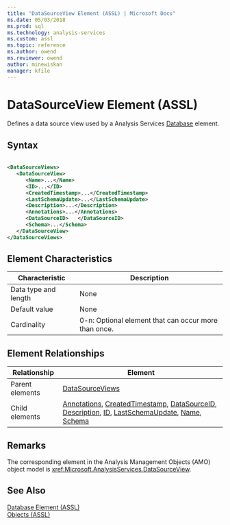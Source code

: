 ```yaml
---
title: "DataSourceView Element (ASSL) | Microsoft Docs"
ms.date: 05/03/2018
ms.prod: sql
ms.technology: analysis-services
ms.custom: assl
ms.topic: reference
ms.author: owend
ms.reviewer: owend
author: minewiskan
manager: kfile
---
```

# DataSourceView Element (ASSL)

  Defines a data source view used by a Analysis Services [Database](objects/database-element-assl.md) element.  
  
## Syntax  
  
```xml  
  
<DataSourceViews>  
   <DataSourceView>  
      <Name>...</Name>  
      <ID>...</ID>  
      <CreatedTimestamp>...</CreatedTimestamp>  
      <LastSchemaUpdate>...</LastSchemaUpdate>  
      <Description>...</Description>  
      <Annotations>...</Annotations>  
      <DataSourceID>   </DataSourceID>  
      <Schema>...</Schema>  
   </DataSourceView>  
</DataSourceViews>  
```  
  
## Element Characteristics  
  
|Characteristic|Description|  
|--------------------|-----------------|  
|Data type and length|None|  
|Default value|None|  
|Cardinality|0-n: Optional element that can occur more than once.|  
  
## Element Relationships  
  
|Relationship|Element|  
|------------------|-------------|  
|Parent elements|[DataSourceViews](collections/datasourceviews-element-assl.md)|  
|Child elements|[Annotations](collections/annotations-element-assl.md), [CreatedTimestamp](properties/createdtimestamp-element-assl.md), [DataSourceID](properties/datasourceid-element-assl.md), [Description](properties/description-element-assl.md), [ID](properties/id-element-assl.md), [LastSchemaUpdate](properties/lastschemaupdate-element-assl.md), [Name](properties/name-element-assl.md), [Schema](properties/schema-element-assl.md)|  
  
## Remarks  
 The corresponding element in the Analysis Management Objects (AMO) object model is <xref:Microsoft.AnalysisServices.DataSourceView>.  
  
## See Also  
 [Database Element &#40;ASSL&#41;](objects/database-element-assl.md)   
 [Objects &#40;ASSL&#41;](objects/objects-assl.md)  
  
  
